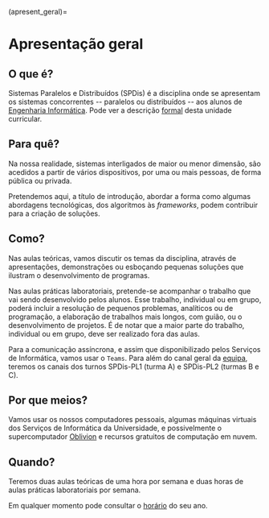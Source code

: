 (apresent_geral)=
# Apresentação geral

## O que é?
Sistemas Paralelos e Distribuídos (SPDis) é a disciplina onde se apresentam os sistemas concorrentes -- paralelos ou distribuídos -- aos alunos de [Engenharia Informática](https://www.ualg.pt/pt/curso/1478). Pode ver a descrição [formal](https://academico.ualg.pt/netpa/doc?codeDiscip=14781060&anoLectivo=202122&codInstituic=9&stage=FichaUnidadeCurricular&_event=publicacaoFUC&docIsAttachment=false&popup_mode=true) desta unidade curricular.

## Para quê?

Na nossa realidade, sistemas interligados de maior ou menor dimensão, são acedidos a partir de vários dispositivos, por uma ou mais pessoas, de forma pública ou privada. 

Pretendemos aqui, a título de introdução, abordar a forma como algumas abordagens tecnológicas, dos algoritmos às *frameworks*, podem contribuir para a criação de soluções.  

## Como?

Nas aulas teóricas, vamos discutir os temas da disciplina, através de apresentações, demonstrações ou esboçando pequenas soluções que ilustram o desenvolvimento de programas. 

Nas aulas práticas laboratoriais, pretende-se acompanhar o trabalho que vai sendo desenvolvido pelos alunos. Esse trabalho, individual ou em grupo, poderá incluir a resolução de pequenos problemas, analíticos ou de programação, a elaboração de trabalhos mais longos, com guião, ou o desenvolvimento de projetos. É de notar que a maior parte do trabalho, individual ou em grupo, deve ser realizado fora das aulas.

Para a comunicação assíncrona, e assim que disponibilizado pelos Serviços de Informática,  vamos usar o `Teams`. Para além do canal geral da [equipa](https://teams.microsoft.com/l/team/19%3ackcqNKKvf6ab4ZGNfdTligBeZ--hyEsRDhKt-KuPStk1%40thread.tacv2/conversations?groupId=bba1b540-acc8-48ef-b6fa-7f30f2864e32&tenantId=130f0931-a0f6-44b9-ae85-b9f16c89ad82), teremos os canais dos turnos SPDis-PL1 (turma A) e SPDis-PL2 (turmas B e C).


## Por que meios?

Vamos usar os nossos computadores pessoais, algumas máquinas virtuais dos Serviços de Informática da Universidade, e possivelmente o supercomputador  [Oblivion](https://www.oblivion.uevora.pt/) e recursos gratuitos de computação em nuvem.


## Quando?

Teremos duas aulas teóricas de uma hora por semana e duas horas de aulas práticas laboratoriais por semana.

Em qualquer momento pode consultar o [horário](https://calendar.google.com/calendar/embed?mode=WEEK&title=Licenciatura+em+Engenharia+Inform%C3%A1tica&height=600&wkst=1&src=baqk1uuupibpaqleq1jct90csg@group.calendar.google.com&color=%23FFFFFF&src=bod6bm3e74clovkv2ck5thuvoc@group.calendar.google.com&color=%235B123B&src=55tqhugfcofqdo4hmajepr8qt4@group.calendar.google.com&color=%2329527A&src=cqcufj66uur6r109fhs4duck6k@group.calendar.google.com&color=%2388880E&ctz=Europe/Lisbon) do seu ano.